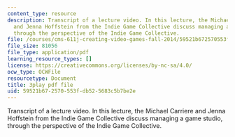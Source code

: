 ```yaml
---
content_type: resource
description: Transcript of a lecture video. In this lecture, the Michael Carriere
  and Jenna Hoffstein from the Indie Game Collective discuss managing a game studio,
  through the perspective of the Indie Game Collective.
file: /courses/cms-611j-creating-video-games-fall-2014/59521b672570553fdb525683c5b7be2e_knqdOcWTM.pdf
file_size: 81056
file_type: application/pdf
learning_resource_types: []
license: https://creativecommons.org/licenses/by-nc-sa/4.0/
ocw_type: OCWFile
resourcetype: Document
title: 3play pdf file
uid: 59521b67-2570-553f-db52-5683c5b7be2e
---
```

Transcript of a lecture video. In this lecture, the Michael Carriere and Jenna Hoffstein from the Indie Game Collective discuss managing a game studio, through the perspective of the Indie Game Collective.
